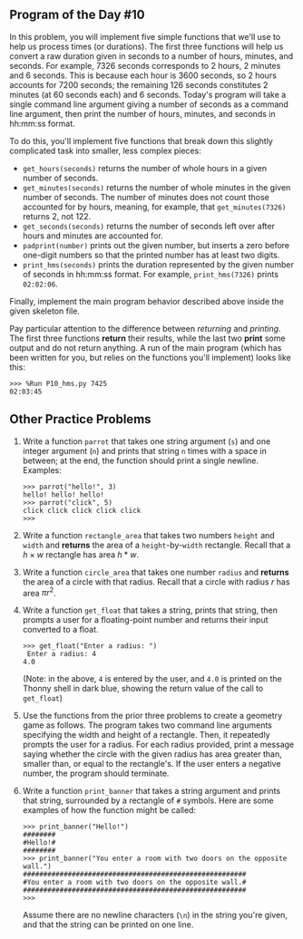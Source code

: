 

## Program of the Day #10

In this problem, you will implement five simple functions that we'll use to help us process times (or durations). The first three functions will help us convert a raw duration given in seconds to a number of hours, minutes, and seconds. For example, 7326 seconds corresponds to 2 hours, 2 minutes and 6 seconds. This is because each hour is 3600 seconds, so 2 hours accounts for 7200 seconds; the remaining 126 seconds constitutes 2 minutes (at 60 seconds each) and 6 seconds. Today's program will take a single command line argument giving a number of seconds as a command line argument, then print the number of hours, minutes, and seconds in hh:mm:ss format. 

To do this, you'll implement five functions that break down this slightly complicated task into smaller, less complex pieces:

* `get_hours(seconds)` returns the number of whole hours in a given number of seconds.
* `get_minutes(seconds)` returns the number of whole minutes in the given number of seconds. The number of minutes does not count those accounted for by hours, meaning, for example, that `get_minutes(7326)` returns 2, not 122.
* `get_seconds(seconds)` returns the number of seconds left over after hours and minutes are accounted for.
* `padprint(number)` prints out the given number, but inserts a zero before one-digit numbers so that the printed number has at least two digits.
* `print_hms(seconds)` prints the duration represented by the given number of seconds in hh:mm:ss format. For example, `print_hms(7326)` prints `02:02:06`.

Finally, implement the main program behavior described above inside the given skeleton file.

Pay particular attention to the difference between *returning* and *printing*. The first three functions **return** their results, while the last two **print** some output and do not return anything. A run of the main program (which has been written for you, but relies on the functions you'll implement) looks like this:

```
>>> %Run P10_hms.py 7425
02:03:45
```

## Other Practice Problems

1. Write a function `parrot` that takes one string argument (`s`) and one integer argument (`n`) and prints that string `n` times with a space in between; at the end, the function should print a single newline. Examples:

   ```
   >>> parrot("hello!", 3)
   hello! hello! hello!
   >>> parrot("click", 5)
   click click click click click
   >>>
   ```
   
2. Write a function `rectangle_area` that takes two numbers `height` and `width` and **returns** the area of a `height`-by-`width` rectangle. Recall that a $h \times w$ rectangle has area $h*w$.

3. Write a function `circle_area` that takes one number `radius` and **returns** the area of a circle with that radius. Recall that a circle with radius $r$ has area $\pi r^2$.

4. Write a function `get_float` that takes a string, prints that string, then prompts a user for a floating-point number and returns their input converted to a float.

   ```
   >>> get_float("Enter a radius: ")
    Enter a radius: 4
   4.0
   ```

   (Note: in the above, `4` is entered by the user, and `4.0` is printed on the Thonny shell in dark blue, showing the return value of the call to `get_float`)

5. Use the functions from the prior three problems to create a geometry game as follows. The program takes two command line arguments specifying the width and height of a rectangle. Then, it repeatedly prompts the user for a radius. For each radius provided, print a message saying whether the circle with the given radius has area greater than, smaller than, or equal to the rectangle's. If the user enters a negative number, the program should terminate.

6. Write a function `print_banner` that takes a string argument and prints that string, surrounded by a rectangle of `#` symbols. Here are some examples of how the function might be called:

   ```
   >>> print_banner("Hello!")
   ########
   #Hello!#
   ########
   >>> print_banner("You enter a room with two doors on the opposite wall.")
   #######################################################
   #You enter a room with two doors on the opposite wall.#
   #######################################################
   >>>
   ```

   Assume there are no newline characters (`\n`) in the string you're given, and that the string can be printed on one line.

